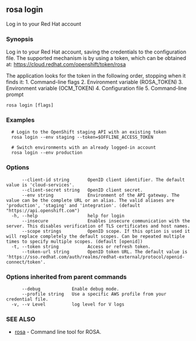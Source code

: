 ## rosa login

Log in to your Red Hat account

### Synopsis

Log in to your Red Hat account, saving the credentials to the configuration file.
The supported mechanism is by using a token, which can be obtained at: https://cloud.redhat.com/openshift/token/rosa

The application looks for the token in the following order, stopping when it finds it:
	1. Command-line flags
	2. Environment variable (ROSA_TOKEN)
	3. Environment variable (OCM_TOKEN)
	4. Configuration file
	5. Command-line prompt


```
rosa login [flags]
```

### Examples

```
  # Login to the OpenShift staging API with an existing token
  rosa login --env staging --token=$OFFLINE_ACCESS_TOKEN

  # Switch environments with an already logged-in account
  rosa login --env production
```

### Options

```
      --client-id string       OpenID client identifier. The default value is 'cloud-services'.
      --client-secret string   OpenID client secret.
      --env string             Environment of the API gateway. The value can be the complete URL or an alias. The valid aliases are 'production', 'staging' and 'integration'. (default "https://api.openshift.com")
  -h, --help                   help for login
      --insecure               Enables insecure communication with the server. This disables verification of TLS certificates and host names.
      --scope strings          OpenID scope. If this option is used it will replace completely the default scopes. Can be repeated multiple times to specify multiple scopes. (default [openid])
  -t, --token string           Access or refresh token.
      --token-url string       OpenID token URL. The default value is 'https://sso.redhat.com/auth/realms/redhat-external/protocol/openid-connect/token'.
```

### Options inherited from parent commands

```
      --debug            Enable debug mode.
      --profile string   Use a specific AWS profile from your credential file.
  -v, --v Level          log level for V logs
```

### SEE ALSO

* [rosa](rosa.md)	 - Command line tool for ROSA.

